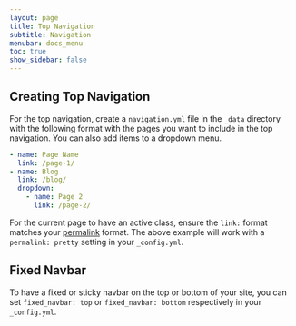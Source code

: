 ```yaml
---
layout: page
title: Top Navigation
subtitle: Navigation
menubar: docs_menu
toc: true
show_sidebar: false
---
```


## Creating Top Navigation

For the top navigation, create a `navigation.yml` file in the `_data` directory with the following format with the pages you want to include in the top navigation. You can also add items to a dropdown menu.

```yaml
- name: Page Name
  link: /page-1/
- name: Blog
  link: /blog/
  dropdown: 
    - name: Page 2
      link: /page-2/
```

For the current page to have an active class, ensure the `link:` format matches your [permalink](https://jekyllrb.com/docs/permalinks/#extensionless-permalinks) format. The above example will work with a `permalink: pretty` setting in your `_config.yml`.

## Fixed Navbar

To have a fixed or sticky navbar on the top or bottom of your site, you can set `fixed_navbar: top` or `fixed_navbar: bottom` respectively in your `_config.yml`.